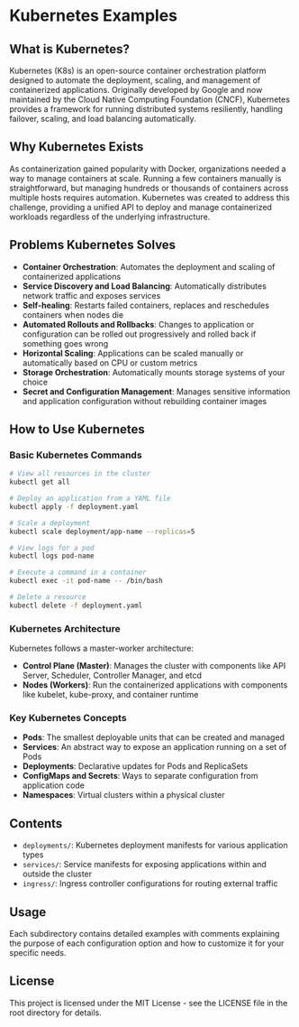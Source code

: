 # Kubernetes Examples

## What is Kubernetes?

Kubernetes (K8s) is an open-source container orchestration platform designed to automate the deployment, scaling, and management of containerized applications. Originally developed by Google and now maintained by the Cloud Native Computing Foundation (CNCF), Kubernetes provides a framework for running distributed systems resiliently, handling failover, scaling, and load balancing automatically.

## Why Kubernetes Exists

As containerization gained popularity with Docker, organizations needed a way to manage containers at scale. Running a few containers manually is straightforward, but managing hundreds or thousands of containers across multiple hosts requires automation. Kubernetes was created to address this challenge, providing a unified API to deploy and manage containerized workloads regardless of the underlying infrastructure.

## Problems Kubernetes Solves

- **Container Orchestration**: Automates the deployment and scaling of containerized applications
- **Service Discovery and Load Balancing**: Automatically distributes network traffic and exposes services
- **Self-healing**: Restarts failed containers, replaces and reschedules containers when nodes die
- **Automated Rollouts and Rollbacks**: Changes to application or configuration can be rolled out progressively and rolled back if something goes wrong
- **Horizontal Scaling**: Applications can be scaled manually or automatically based on CPU or custom metrics
- **Storage Orchestration**: Automatically mounts storage systems of your choice
- **Secret and Configuration Management**: Manages sensitive information and application configuration without rebuilding container images

## How to Use Kubernetes

### Basic Kubernetes Commands

```bash
# View all resources in the cluster
kubectl get all

# Deploy an application from a YAML file
kubectl apply -f deployment.yaml

# Scale a deployment
kubectl scale deployment/app-name --replicas=5

# View logs for a pod
kubectl logs pod-name

# Execute a command in a container
kubectl exec -it pod-name -- /bin/bash

# Delete a resource
kubectl delete -f deployment.yaml
```

### Kubernetes Architecture

Kubernetes follows a master-worker architecture:

- **Control Plane (Master)**: Manages the cluster with components like API Server, Scheduler, Controller Manager, and etcd
- **Nodes (Workers)**: Run the containerized applications with components like kubelet, kube-proxy, and container runtime

### Key Kubernetes Concepts

- **Pods**: The smallest deployable units that can be created and managed
- **Services**: An abstract way to expose an application running on a set of Pods
- **Deployments**: Declarative updates for Pods and ReplicaSets
- **ConfigMaps and Secrets**: Ways to separate configuration from application code
- **Namespaces**: Virtual clusters within a physical cluster

## Contents

- `deployments/`: Kubernetes deployment manifests for various application types
- `services/`: Service manifests for exposing applications within and outside the cluster
- `ingress/`: Ingress controller configurations for routing external traffic

## Usage

Each subdirectory contains detailed examples with comments explaining the purpose of each configuration option and how to customize it for your specific needs.

## License

This project is licensed under the MIT License - see the LICENSE file in the root directory for details.